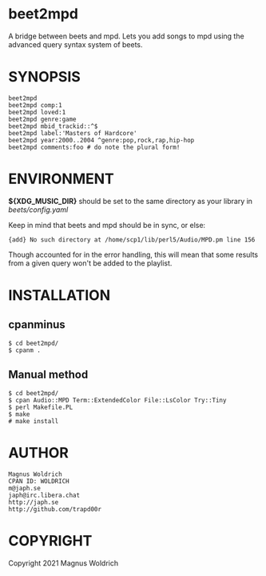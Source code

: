 # beet2mpd

A bridge between beets and mpd. Lets you add songs to mpd using the
advanced query syntax system of beets.

# SYNOPSIS

    beet2mpd
    beet2mpd comp:1
    beet2mpd loved:1
    beet2mpd genre:game
    beet2mpd mbid_trackid::^$
    beet2mpd label:'Masters of Hardcore'
    beet2mpd year:2000..2004 ^genre:pop,rock,rap,hip-hop
    beet2mpd comments:foo # do note the plural form!

# ENVIRONMENT

**${XDG\_MUSIC\_DIR}** should be set to the same directory as your library in
_beets/config.yaml_

Keep in mind that beets and mpd should be in sync, or else:

    {add} No such directory at /home/scp1/lib/perl5/Audio/MPD.pm line 156

Though accounted for in the error handling, this will mean that some
results from a given query won't be added to the playlist.

# INSTALLATION

## cpanminus

    $ cd beet2mpd/
    $ cpanm .

## Manual method

    $ cd beet2mpd/
    $ cpan Audio::MPD Term::ExtendedColor File::LsColor Try::Tiny
    $ perl Makefile.PL
    $ make
    # make install

# AUTHOR

    Magnus Woldrich
    CPAN ID: WOLDRICH
    m@japh.se
    japh@irc.libera.chat
    http://japh.se
    http://github.com/trapd00r

# COPYRIGHT

Copyright 2021 Magnus Woldrich
